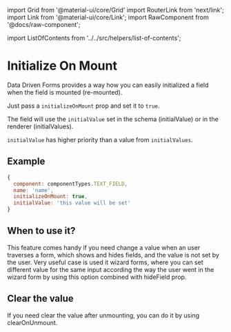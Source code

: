 import Grid from '@material-ui/core/Grid'
import RouterLink from 'next/link';
import Link from '@material-ui/core/Link';
import RawComponent from '@docs/raw-component';

import ListOfContents from '../../src/helpers/list-of-contents';

<Grid container item>
<Grid item xs={12} md={10}>

# Initialize On Mount

Data Driven Forms provides a way how you can easily initialized a field when the field is mounted (re-mounted).

Just pass a `initializeOnMount` prop and set it to `true`.

The field will use the `initialValue` set in the schema (<RouterLink href="/renderer/component-api#formgroupwrappedcomponents"><Link>initialValue</Link></RouterLink>) or in the renderer (<RouterLink href="/renderer/renderer-api#optionalprops"><Link>initialValues</Link></RouterLink>).

`initialValue` has higher priority than a value from `initialValues`.

## Example


```jsx
{
  component: componentTypes.TEXT_FIELD,
  name: 'name',
  initializeOnMount: true,
  initialValue: 'this value will be set'
}
```

## When to use it?

This feature comes handy if you need change a value when an user traverses a form, which shows and hides fields, and the value is not set by the user. Very useful case is used it wizard forms, where you can set different value for the same input according the way the user went in the wizard form by using this option combined with <RouterLink href="/renderer/component-api#commonpropsforallformfields"><Link>hideField</Link></RouterLink> prop.

<RawComponent source="initialize-mount" />

## Clear the value

If you need clear the value after unmounting, you can do it by using <RouterLink href="/renderer/unmounting"><Link>clearOnUnmount</Link></RouterLink>.

</Grid>
<Grid item xs={false} md={2}>
  <ListOfContents file="renderer/initialize-mount" />
</Grid>
</Grid>

